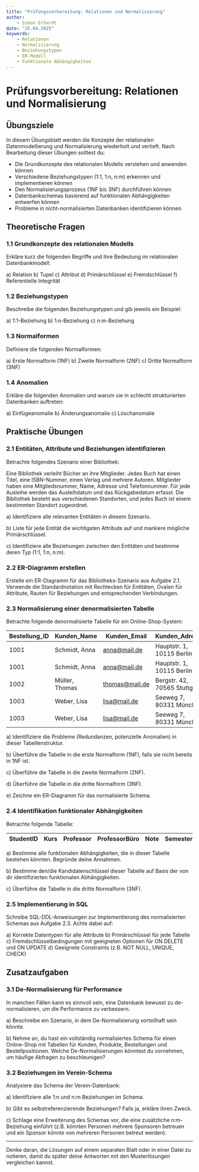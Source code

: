 ```yaml
---
title: "Prüfungsvorbereitung: Relationen und Normalisierung"
author: 
    - Simon Erhardt
date: "25.04.2025"
keywords:
    - Relationen
    - Normalisierung
    - Beziehungstypen
    - ER-Modell
    - Funktionale Abhängigkeiten
---
```


# Prüfungsvorbereitung: Relationen und Normalisierung

## Übungsziele

In diesem Übungsblatt werden die Konzepte der relationalen Datenmodellierung und Normalisierung wiederholt und vertieft. Nach Bearbeitung dieser Übungen solltest du:

- Die Grundkonzepte des relationalen Modells verstehen und anwenden können
- Verschiedene Beziehungstypen (1:1, 1:n, n:m) erkennen und implementieren können
- Den Normalisierungsprozess (1NF bis 3NF) durchführen können
- Datenbankschemas basierend auf funktionalen Abhängigkeiten entwerfen können
- Probleme in nicht-normalisierten Datenbanken identifizieren können

## Theoretische Fragen

### 1.1 Grundkonzepte des relationalen Modells

Erkläre kurz die folgenden Begriffe und ihre Bedeutung im relationalen Datenbankmodell:

a) Relation
b) Tupel
c) Attribut
d) Primärschlüssel
e) Fremdschlüssel
f) Referentielle Integrität

### 1.2 Beziehungstypen

Beschreibe die folgenden Beziehungstypen und gib jeweils ein Beispiel:

a) 1:1-Beziehung
b) 1:n-Beziehung
c) n:m-Beziehung

### 1.3 Normalformen

Definiere die folgenden Normalformen:

a) Erste Normalform (1NF)
b) Zweite Normalform (2NF)
c) Dritte Normalform (3NF)

### 1.4 Anomalien

Erkläre die folgenden Anomalien und warum sie in schlecht strukturierten Datenbanken auftreten:

a) Einfügeanomalie
b) Änderungsanomalie
c) Löschanomalie

## Praktische Übungen

### 2.1 Entitäten, Attribute und Beziehungen identifizieren

Betrachte folgendes Szenario einer Bibliothek:

Eine Bibliothek verleiht Bücher an ihre Mitglieder. Jedes Buch hat einen Titel, eine ISBN-Nummer, einen Verlag und mehrere Autoren. Mitglieder haben eine Mitgliedsnummer, Name, Adresse und Telefonnummer. Für jede Ausleihe werden das Ausleihdatum und das Rückgabedatum erfasst. Die Bibliothek besteht aus verschiedenen Standorten, und jedes Buch ist einem bestimmten Standort zugeordnet.

a) Identifiziere alle relevanten Entitäten in diesem Szenario.

b) Liste für jede Entität die wichtigsten Attribute auf und markiere mögliche Primärschlüssel.

c) Identifiziere alle Beziehungen zwischen den Entitäten und bestimme deren Typ (1:1, 1:n, n:m).

### 2.2 ER-Diagramm erstellen

Erstelle ein ER-Diagramm für das Bibliotheks-Szenario aus Aufgabe 2.1. Verwende die Standardnotation mit Rechtecken für Entitäten, Ovalen für Attribute, Rauten für Beziehungen und entsprechenden Verbindungen.

### 2.3 Normalisierung einer denormalisierten Tabelle

Betrachte folgende denormalisierte Tabelle für ein Online-Shop-System:

| Bestellung_ID | Kunden_Name | Kunden_Email | Kunden_Adresse | Produkt_ID | Produkt_Name | Produkt_Kategorie | Menge | Einzelpreis | Gesamtpreis |
|--------------|-------------|--------------|----------------|------------|--------------|------------------|-------|-------------|-------------|
| 1001 | Schmidt, Anna | anna@mail.de | Hauptstr. 1, 10115 Berlin | P201 | Laptop XPS | Computer | 1 | 1200.00 | 1200.00 |
| 1001 | Schmidt, Anna | anna@mail.de | Hauptstr. 1, 10115 Berlin | P305 | Maus Wireless | Zubehör | 2 | 25.00 | 50.00 |
| 1002 | Müller, Thomas | thomas@mail.de | Bergstr. 42, 70565 Stuttgart | P201 | Laptop XPS | Computer | 1 | 1200.00 | 1200.00 |
| 1003 | Weber, Lisa | lisa@mail.de | Seeweg 7, 80331 München | P102 | Drucker Laser | Peripherie | 1 | 299.00 | 299.00 |
| 1003 | Weber, Lisa | lisa@mail.de | Seeweg 7, 80331 München | P305 | Maus Wireless | Zubehör | 1 | 25.00 | 25.00 |

a) Identifiziere die Probleme (Redundanzen, potenzielle Anomalien) in dieser Tabellenstruktur.

b) Überführe die Tabelle in die erste Normalform (1NF), falls sie nicht bereits in 1NF ist.

c) Überführe die Tabelle in die zweite Normalform (2NF).

d) Überführe die Tabelle in die dritte Normalform (3NF).

e) Zeichne ein ER-Diagramm für das normalisierte Schema.

### 2.4 Identifikation funktionaler Abhängigkeiten

Betrachte folgende Tabelle:

| StudentID | Kurs | Professor | ProfessorBüro | Note | Semester |
|----------|------|-----------|--------------|------|----------|

a) Bestimme alle funktionalen Abhängigkeiten, die in dieser Tabelle bestehen könnten. Begründe deine Annahmen.

b) Bestimme den/die Kandidatenschlüssel dieser Tabelle auf Basis der von dir identifizierten funktionalen Abhängigkeiten.

c) Überführe die Tabelle in die dritte Normalform (3NF).

### 2.5 Implementierung in SQL

Schreibe SQL-DDL-Anweisungen zur Implementierung des normalisierten Schemas aus Aufgabe 2.3. Achte dabei auf:

a) Korrekte Datentypen für alle Attribute
b) Primärschlüssel für jede Tabelle
c) Fremdschlüsselbedingungen mit geeigneten Optionen für ON DELETE und ON UPDATE
d) Geeignete Constraints (z.B. NOT NULL, UNIQUE, CHECK)

## Zusatzaufgaben

### 3.1 De-Normalisierung für Performance

In manchen Fällen kann es sinnvoll sein, eine Datenbank bewusst zu de-normalisieren, um die Performance zu verbessern.

a) Beschreibe ein Szenario, in dem De-Normalisierung vorteilhaft sein könnte.

b) Nehme an, du hast ein vollständig normalisiertes Schema für einen Online-Shop mit Tabellen für Kunden, Produkte, Bestellungen und Bestellpositionen. Welche De-Normalisierungen könntest du vornehmen, um häufige Abfragen zu beschleunigen?

### 3.2 Beziehungen im Verein-Schema

Analysiere das Schema der Verein-Datenbank:

a) Identifiziere alle 1:n und n:m Beziehungen im Schema.

b) Gibt es selbstreferenzierende Beziehungen? Falls ja, erkläre ihren Zweck.

c) Schlage eine Erweiterung des Schemas vor, die eine zusätzliche n:m-Beziehung einführt (z.B. könnten Personen mehrere Sponsoren betreuen und ein Sponsor könnte von mehreren Personen betreut werden).

---

Denke daran, die Lösungen auf einem separaten Blatt oder in einer Datei zu notieren, damit du später deine Antworten mit den Musterlösungen vergleichen kannst.
